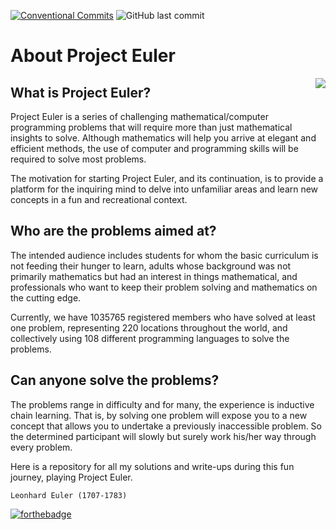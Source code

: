 [![Conventional Commits](https://img.shields.io/badge/Conventional%20Commits-1.0.0-yellow.svg)](https://conventionalcommits.org)
![GitHub last commit](https://img.shields.io/github/last-commit/farhaduneci/project-euler)

# About Project Euler

<img src="https://projecteuler.net/images/clipart/euler_portrait.png" align="right" />

## What is Project Euler?

Project Euler is a series of challenging mathematical/computer programming problems that will require more than just mathematical insights to solve. Although mathematics will help you arrive at elegant and efficient methods, the use of computer and programming skills will be required to solve most problems.

The motivation for starting Project Euler, and its continuation, is to provide a platform for the inquiring mind to delve into unfamiliar areas and learn new concepts in a fun and recreational context.

## Who are the problems aimed at?

The intended audience includes students for whom the basic curriculum is not feeding their hunger to learn, adults whose background was not primarily mathematics but had an interest in things mathematical, and professionals who want to keep their problem solving and mathematics on the cutting edge.

Currently, we have 1035765 registered members who have solved at least one problem, representing 220 locations throughout the world, and collectively using 108 different programming languages to solve the problems.

## Can anyone solve the problems?

The problems range in difficulty and for many, the experience is inductive chain learning. That is, by solving one problem will expose you to a new concept that allows you to undertake a previously inaccessible problem. So the determined participant will slowly but surely work his/her way through every problem.

Here is a repository for all my solutions and write-ups during this fun journey, playing Project Euler.

`Leonhard Euler (1707-1783)`

[![forthebadge](https://forthebadge.com/images/badges/built-with-love.svg)](https://forthebadge.com)
